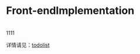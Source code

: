 # Front-endImplementation

<br>
1111

详情请见：[todolist](https://github.com/mobileArtMuseumY/Front-endImplementation/blob/master/toDoList.md)
